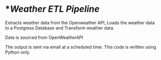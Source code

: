# **Weather ETL Pipeline*
Extracts weather data from the Openweather API, Loads the weather data to a Postgress Database and Transform weather data. 

Data is sourced from OpenWeatherAPI


The output is sent via email at a scheduled time.
This code is written using Python only. 
